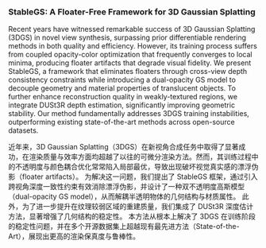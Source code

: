### StableGS: A Floater-Free Framework for 3D Gaussian Splatting

Recent years have witnessed remarkable success of 3D Gaussian Splatting (3DGS) in novel view synthesis, surpassing prior differentiable rendering methods in both quality and efficiency. However, its training process suffers from coupled opacity-color optimization that frequently converges to local minima, producing floater artifacts that degrade visual fidelity. We present StableGS, a framework that eliminates floaters through cross-view depth consistency constraints while introducing a dual-opacity GS model to decouple geometry and material properties of translucent objects. To further enhance reconstruction quality in weakly-textured regions, we integrate DUSt3R depth estimation, significantly improving geometric stability. Our method fundamentally addresses 3DGS training instabilities, outperforming existing state-of-the-art methods across open-source datasets.

近年来，3D Gaussian Splatting（3DGS）在新视角合成任务中取得了显著成功，在渲染质量与效率方面均超越了以往的可微分渲染方法。然而，其训练过程中的不透明度与颜色耦合优化常常陷入局部最优，导致出现破坏视觉真实感的漂浮伪影（floater artifacts）。
为解决这一问题，我们提出了 StableGS 框架，通过引入跨视角深度一致性约束有效消除漂浮伪影，并设计了一种双不透明度高斯模型（dual-opacity GS model），从而解耦半透明物体的几何结构与材质属性。
此外，为了进一步提升在纹理较弱区域的重建质量，我们集成了 DUSt3R 深度估计方法，显著增强了几何结构的稳定性。
本方法从根本上解决了 3DGS 在训练阶段的稳定性问题，并在多个开源数据集上超越现有最先进方法（State-of-the-Art），展现出更高的渲染保真度与鲁棒性。
